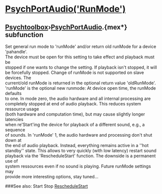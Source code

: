 # [PsychPortAudio('RunMode')](PsychPortAudio-RunMode) 
## [Psychtoolbox](Pyschtoolbox)&#8250;[PsychPortAudio](PsychPortAudio).{mex*} subfunction


Set general run mode to 'runMode' and/or return old runMode for a device  
'pahandle'.  
The device must be open for this setting to take effect and playback must be  
stopped if one wants to change the setting. If playback isn't stopped, it will  
be forcefully stopped. Change of runMode is not supported on slave devices. The  
current/old runMode is returned in the optional return value 'oldRunMode'.  
'runMode' is the optional new runmode: At device open time, the runMode defaults  
to one. In mode zero, the audio hardware and all internal processing are  
completely stopped at end of audio playback. This reduces system ressource usage  
(both hardware and computation time), but may cause slightly longer latencies  
when re'Start'ing the device for playback of a different sound, e.g., a sequence  
of sounds. In 'runMode' 1, the audio hardware and processing don't shut down at  
the end of audio playback. Instead, everything remains active in a ''hot  
standby'' state. This allows to very quickly (with low latency) restart sound  
playback via the 'RescheduleStart' function. The downside is a permanent use of  
system ressources even if no sound is playing. Future runMode settings may  
provide more interesting options, stay tuned...  
  


###See also:
Start Stop [RescheduleStart](PsychPortAudio-RescheduleStart) 
